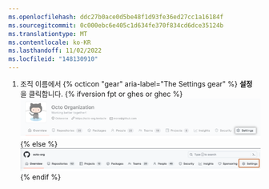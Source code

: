 ```yaml
---
ms.openlocfilehash: ddc27b0ace0d5be48f1d93fe36ed27cc1a16184f
ms.sourcegitcommit: 0c000ebc6e405c1d634fe370f834cd6dce35124b
ms.translationtype: MT
ms.contentlocale: ko-KR
ms.lasthandoff: 11/02/2022
ms.locfileid: "148130910"
---
```

1. 조직 이름에서 {% octicon "gear" aria-label="The Settings gear" %} **설정** 을 클릭합니다.
{% ifversion fpt or ghes or ghec %} ![ 조직 설정 단추](/assets/images/help/organizations/organization-settings-tab-with-overview-tab.png) {% else %} ![조직 설정 단추](/assets/images/help/organizations/organization-settings-tab.png) {% endif %}
